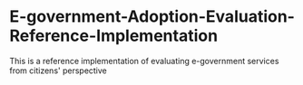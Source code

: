 # E-government-Adoption-Evaluation-Reference-Implementation
This is a reference implementation of evaluating e-government services from citizens' perspective

